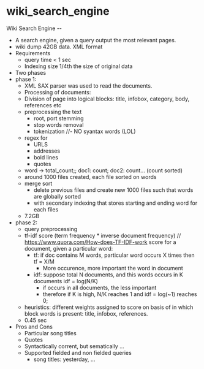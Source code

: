 # wiki_search_engine

Wiki Search Engine --
- A search engine, given a query output the most relevant pages.
- wiki dump 42GB data. XML format
- Requirements
	- query time < 1 sec
	- Indexing size 1/4th the size of original data
- Two phases
- phase 1:
	- XML SAX parser was used to read the documents.
	- Processing of documents:
	- Division of page into logical blocks: title, infobox, category, body, references etc
	- preprocessing the text
		- root, port stemming
		- stop words removal
		- tokenization
		//- NO syantax words (LOL)
	- regex for 
		- URLS
		- addresses
		- bold lines
		- quotes
	- word -> total_count;; doc1: count; doc2: count... (count sorted)
	- around 1000 files created, each file sorted on words
	- merge sort
		- delete previous files and create new 1000 files such that words are globally sorted
		- with secondary indexing that stores starting and ending word for each files
	- 7.2GB
- phase 2:
	- query preprocessing
	- tf-idf score (term frequency * inverse document frequency)
	// https://www.quora.com/How-does-TF-IDF-work
		score for a document, given a particular word:  		
		- tf: if doc contains M words, particular word occurs X times then tf = X/M
			- More occurence, more important the word in document 
		- idf: suppose total N documents, and this words occurs in K documents idf = log(N/K)
			- if occurs in all documents, the less important
			- therefore if K is high, N/K reaches 1 and idf = log(~1) reaches 0;
	- heuristics: different weights assigned to score on basis of in which block words is present: title, infobox, references.
	- 0.45 sec
- Pros and Cons
	- Particular song titles
	- Quotes
	- Syntactically corrent, but sematically ...
	- Supported fielded and non fielded queries
		- song titles: yesterday, ... 
